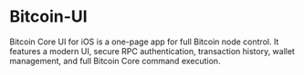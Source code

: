 # Bitcoin-UI
Bitcoin Core UI for iOS is a one-page app for full Bitcoin node control. It features a modern UI, secure RPC authentication, transaction history, wallet management, and full Bitcoin Core command execution.
